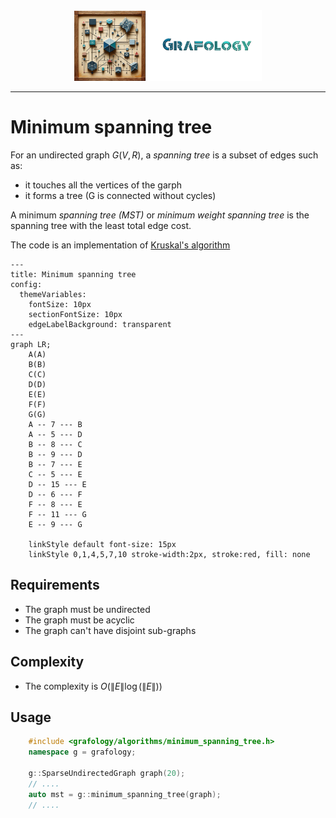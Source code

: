 <div align="center">
    <img 
        src="../imgs/logo.png" 
        alt="Répétiteur logo"
        height="113px"
        width="300px"
        />
</div>
<hr/>

# Minimum spanning tree
For an undirected graph $G(V,R)$, a *spanning tree* is a subset of edges such as:
- it touches all the vertices of the garph
- it forms a tree (G is connected without cycles)

A minimum *spanning tree (MST)* or *minimum weight spanning tree* is the spanning tree with the least total edge cost.

The code is an implementation of [Kruskal's algorithm](https://en.wikipedia.org/wiki/Kruskal%27s_algorithm)

```mermaid
---
title: Minimum spanning tree
config:
  themeVariables:
    fontSize: 10px
    sectionFontSize: 10px
    edgeLabelBackground: transparent
---
graph LR;
    A(A)
    B(B)
    C(C)
    D(D)
    E(E)
    F(F)
    G(G)
    A -- 7 --- B
    A -- 5 --- D
    B -- 8 --- C
    B -- 9 --- D
    B -- 7 --- E
    C -- 5 --- E
    D -- 15 --- E
    D -- 6 --- F
    F -- 8 --- E
    F -- 11 --- G
    E -- 9 --- G

    linkStyle default font-size: 15px
    linkStyle 0,1,4,5,7,10 stroke-width:2px, stroke:red, fill: none
```


## Requirements
- The graph must be undirected
- The graph must be acyclic
- The graph can't have disjoint sub-graphs

## Complexity
- The complexity is $O(\lVert E \rVert \log{(\lVert E \rVert)})$

## Usage
```C++
    #include <grafology/algorithms/minimum_spanning_tree.h>
    namespace g = grafology;

    g::SparseUndirectedGraph graph(20);
    // ....
    auto mst = g::minimum_spanning_tree(graph);
    // ....

```
